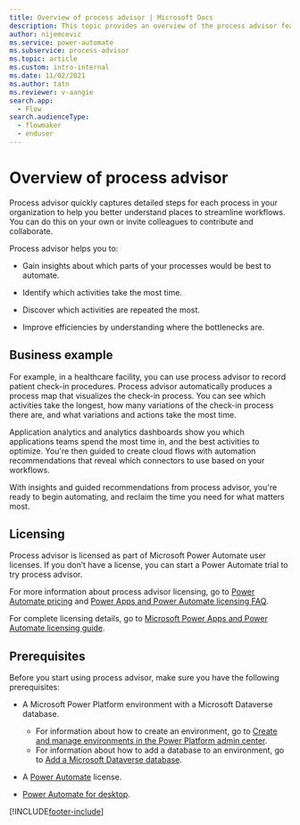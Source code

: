 ```yaml
---
title: Overview of process advisor | Microsoft Docs
description: This topic provides an overview of the process advisor feature in Power Automate.
author: nijemcevic 
ms.service: power-automate
ms.subservice: process-advisor
ms.topic: article
ms.custom: intro-internal
ms.date: 11/02/2021
ms.author: tatn
ms.reviewer: v-aangie
search.app: 
  - Flow
search.audienceType: 
  - flowmaker
  - enduser
---
```


# Overview of process advisor

Process advisor quickly captures detailed steps for each process in your organization to help you better understand places to streamline workflows. You can do this on your own or invite colleagues to contribute and collaborate.

Process advisor helps you to:

- Gain insights about which parts of your processes would be best to automate.

- Identify which activities take the most time.

- Discover which activities are repeated the most.

- Improve efficiencies by understanding where the bottlenecks are.

## Business example

For example, in a healthcare facility, you can use process advisor to record patient check-in procedures. Process advisor automatically produces a process map that visualizes the check-in process. You can see which activities take the longest, how many variations of the check-in process there are, and what variations and actions take the most time.

Application analytics and analytics dashboards show you which applications teams spend the most time in, and the best activities to optimize. You're then guided to create cloud flows with automation recommendations that reveal which connectors to use based on your workflows.

With insights and guided recommendations from process advisor, you're ready to begin automating, and reclaim the time you need for what matters most.


## Licensing

Process advisor is licensed as part of Microsoft Power Automate user licenses. If you don’t have a license, you can start a Power Automate trial to try process advisor.

For more information about process advisor licensing, go to [Power Automate pricing](https://us.flow.microsoft.com/en-us/pricing/) and [Power Apps and Power Automate licensing FAQ](/power-platform/admin/powerapps-flow-licensing-faq).

For complete licensing details, go to [Microsoft Power Apps and Power Automate licensing guide](https://go.microsoft.com/fwlink/?LinkId=2085130).

## Prerequisites

Before you start using process advisor, make sure you have the following prerequisites:

- A Microsoft Power Platform environment with a Microsoft Dataverse database.
  - For information about how to create an environment, go to [Create and manage environments in the Power Platform admin center](/power-platform/admin/create-environment).
  - For information about how to add a database to an environment, go to [Add a Microsoft Dataverse database](/power-platform/admin/create-database).

- A [Power Automate](https://powerautomate.microsoft.com/) license.

- [Power Automate for desktop](desktop-flows/introduction.md).

[!INCLUDE[footer-include](includes/footer-banner.md)]
